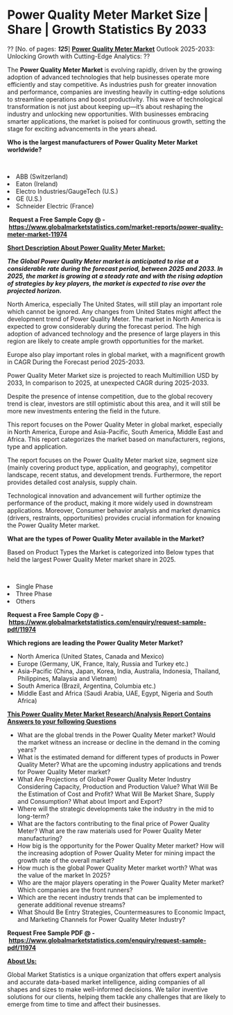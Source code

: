 <H1>Power Quality Meter Market Size | Share | Growth Statistics By 2033</H1><p>?? [No. of pages:&nbsp;<strong><em>125</em></strong>]&nbsp;<strong><a href="https://www.globalmarketstatistics.com/market-reports/power-quality-meter-market-11974">Power Quality Meter&nbsp;Market</a></strong>&nbsp;Outlook 2025-2033: Unlocking Growth with Cutting-Edge Analytics: ??</p><p>The <strong>Power Quality Meter Market</strong> is evolving rapidly, driven by the growing adoption of advanced technologies that help businesses operate more efficiently and stay competitive. As industries push for greater innovation and performance, companies are investing heavily in cutting-edge solutions to streamline operations and boost productivity. This wave of technological transformation is not just about keeping up&mdash;it&rsquo;s about reshaping the industry and unlocking new opportunities. With businesses embracing smarter applications, the market is poised for continuous growth, setting the stage for exciting advancements in the years ahead.</p><p><strong>Who is the largest manufacturers of Power Quality Meter Market worldwide?</strong></p><p>&nbsp;<li>ABB (Switzerland)<li> Eaton (Ireland)<li> Electro Industries/GaugeTech (U.S.)<li> GE (U.S.)<li> Schneider Electric (France)</p><p>&nbsp;<strong>Request a Free Sample Copy @ -&nbsp;<a href="https://www.globalmarketstatistics.com/market-reports/power-quality-meter-market-11974">https://www.globalmarketstatistics.com/market-reports/power-quality-meter-market-11974</a></strong></p><p><strong><u>Short Description About Power Quality Meter Market:</u></strong></p><p><strong><em>The Global Power Quality Meter market is anticipated to rise at a considerable rate during the forecast period, between 2025 and 2033. In 2025, the market is growing at a steady rate and with the rising adoption of strategies by key players, the market is expected to rise over the projected horizon.</em></strong></p><p>North America, especially The United States, will still play an important role which cannot be ignored. Any changes from United States might affect the development trend of Power Quality Meter. The market in North America is expected to grow considerably during the forecast period. The high adoption of advanced technology and the presence of large players in this region are likely to create ample growth opportunities for the market.</p><p>Europe also play important roles in global market, with a magnificent growth in CAGR During the Forecast period 2025-2033.</p><p>Power Quality Meter Market size is projected to reach Multimillion USD by 2033, In comparison to 2025, at unexpected CAGR during 2025-2033.</p><p>Despite the presence of intense competition, due to the global recovery trend is clear, investors are still optimistic about this area, and it will still be more new investments entering the field in the future.</p><p>This report focuses on the Power Quality Meter in global market, especially in North America, Europe and Asia-Pacific, South America, Middle East and Africa. This report categorizes the market based on manufacturers, regions, type and application.</p><p>The report focuses on the Power Quality Meter market size, segment size (mainly covering product type, application, and geography), competitor landscape, recent status, and development trends. Furthermore, the report provides detailed cost analysis, supply chain.</p><p>Technological innovation and advancement will further optimize the performance of the product, making it more widely used in downstream applications. Moreover, Consumer behavior analysis and market dynamics (drivers, restraints, opportunities) provides crucial information for knowing the Power Quality Meter market.</p><p><strong>What are the types of Power Quality Meter available in the Market?</strong></p><p>Based on Product Types the Market is categorized into Below types that held the largest Power Quality Meter market share in 2025.</p><p>&nbsp;<li>Single Phase<li> Three Phase<li> Others&nbsp;</p><p><strong>Request a Free Sample Copy @ -&nbsp;<a href="https://www.globalmarketstatistics.com/enquiry/request-sample-pdf/11974">https://www.globalmarketstatistics.com/enquiry/request-sample-pdf/11974</a></strong></p><p><strong>Which regions are leading the Power Quality Meter Market?</strong></p><ul><li>North America (United States, Canada and Mexico)</li><li>Europe (Germany, UK, France, Italy, Russia and Turkey etc.)</li><li>Asia-Pacific (China, Japan, Korea, India, Australia, Indonesia, Thailand, Philippines, Malaysia and Vietnam)</li><li>South America (Brazil, Argentina, Columbia etc.)</li><li>Middle East and Africa (Saudi Arabia, UAE, Egypt, Nigeria and South Africa)</li></ul><p><strong><u>This Power Quality Meter Market Research/Analysis Report Contains Answers to your following Questions</u></strong></p><ul><li>What are the global trends in the Power Quality Meter market? Would the market witness an increase or decline in the demand in the coming years?</li><li>What is the estimated demand for different types of products in Power Quality Meter? What are the upcoming industry applications and trends for Power Quality Meter market?</li><li>What Are Projections of Global Power Quality Meter Industry Considering Capacity, Production and Production Value? What Will Be the Estimation of Cost and Profit? What Will Be Market Share, Supply and Consumption? What about Import and Export?</li><li>Where will the strategic developments take the industry in the mid to long-term?</li><li>What are the factors contributing to the final price of Power Quality Meter? What are the raw materials used for Power Quality Meter manufacturing?</li><li>How big is the opportunity for the Power Quality Meter market? How will the increasing adoption of Power Quality Meter for mining impact the growth rate of the overall market?</li><li>How much is the global Power Quality Meter market worth? What was the value of the market In 2025?</li><li>Who are the major players operating in the Power Quality Meter market? Which companies are the front runners?</li><li>Which are the recent industry trends that can be implemented to generate additional revenue streams?</li><li>What Should Be Entry Strategies, Countermeasures to Economic Impact, and Marketing Channels for Power Quality Meter Industry?</li></ul><p><strong>Request Free Sample PDF @ -&nbsp;<a href="https://www.globalmarketstatistics.com/enquiry/request-sample-pdf/11974">https://www.globalmarketstatistics.com/enquiry/request-sample-pdf/11974</a></strong></p><p><strong><u>About Us:</u></strong></p><p>Global Market Statistics&nbsp;is a unique organization that offers expert analysis and accurate data-based market intelligence, aiding companies of all shapes and sizes to make well-informed decisions. We tailor inventive solutions for our clients, helping them tackle any challenges that are likely to emerge from time to time and affect their businesses.</p>
